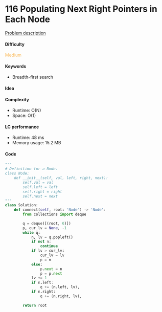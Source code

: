 116 Populating Next Right Pointers in Each Node
=======================
[Problem description](https://leetcode.com/problems/populating-next-right-pointers-in-each-node/)

#### Difficulty
<span style="color:#FABC60">Medium</span>

#### Keywords
- Breadth-first search

#### Idea


#### Complexity
- Runtime: O(N)
- Space: O(1)

#### LC performance
- Runtime: 48 ms
- Memory usage: 15.2 MB

#### Code
```python
"""
# Definition for a Node.
class Node:
    def __init__(self, val, left, right, next):
        self.val = val
        self.left = left
        self.right = right
        self.next = next
"""
class Solution:
    def connect(self, root: 'Node') -> 'Node':
        from collections import deque
        
        q = deque([(root, 0)])
        p, cur_lv = None, -1
        while q:
            n, lv = q.popleft()
            if not n:
                continue
            if lv > cur_lv:
                cur_lv = lv
                p = n
            else:
                p.next = n
                p = p.next
            lv += 1
            if n.left:
                q += (n.left, lv),
            if n.right:
                q += (n.right, lv),
        
        return root
```